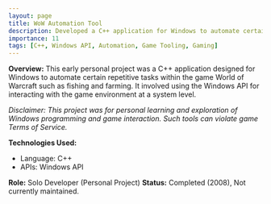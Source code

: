 ```yaml
---
layout: page
title: WoW Automation Tool
description: Developed a C++ application for Windows to automate certain tasks in the game World of Warcraft, interacting with the Windows API.
importance: 11
tags: [C++, Windows API, Automation, Game Tooling, Gaming]
---
```


**Overview:**
This early personal project was a C++ application designed for Windows to automate certain repetitive tasks within the game World of Warcraft such as fishing and farming. It involved using the Windows API for interacting with the game environment at a system level.

*Disclaimer: This project was for personal learning and exploration of Windows programming and game interaction. Such tools can violate game Terms of Service.*

**Technologies Used:**
*   Language: C++
*   APIs: Windows API

**Role:** Solo Developer (Personal Project)
**Status:** Completed (2008), Not currently maintained.
